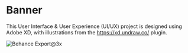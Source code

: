 # Banner

This User Interface & User Experience (UI/UX) project is designed using Adobe XD, with illustrations from the https://xd.undraw.co/ plugin.

![Behance Export@3x](https://user-images.githubusercontent.com/27202690/117464102-a2e39380-af50-11eb-90e7-a5ed40e936b6.png)






